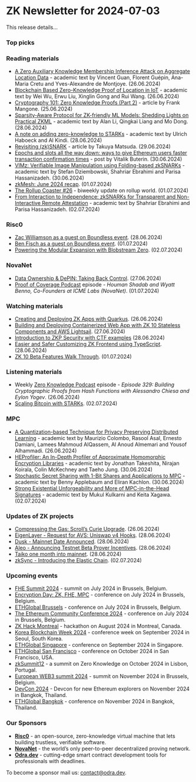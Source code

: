 
# ZK Newsletter for 2024-07-03
This release details...

### Top picks

### Reading materials
* [A Zero Auxiliary Knowledge Membership Inference Attack on Aggregate Location Data](https://arxiv.org/pdf/2406.18671) - academic text by Vincent Guan, Florent Guépin, Ana-Maria Cretu and Yves-Alexandre de Montjoye. (26.06.2024)
* [Blockchain Based Zero-Knowledge Proof of Location in IoT](https://arxiv.org/pdf/2406.18389) - academic text by Wei Wu, Erwu Liu, Xinglin Gong and Rui Wang. (26.06.2024)
* [Cryptography 101: Zero Knowledge Proofs (Part 2)](https://medium.com/@francomangone18/cryptography-101-zero-knowledge-proofs-part-2-9e14467ed0be) - article by Frank Mangone. (25.06.2024)
* [Sparsity-Aware Protocol for ZK-friendly ML Models: Shedding Lights on Practical ZKML](https://eprint.iacr.org/2024/1018.pdf) - academic text by Alan Li, Qingkai Liang and Mo Dong. (28.06.2024)
* [A note on adding zero-knowledge to STARKs](https://eprint.iacr.org/2024/1037.pdf) - academic text by Ulrich Haboeck and Al Kindi. (28.06.2024)
* [Revisiting (zk)SNARK](https://medium.com/@matsutakk/revisiting-zk-snark-580a6ca91403) - article by Takuya Matsuda. (29.06.2024)
* [Epochs and slots all the way down: ways to give Ethereum users faster transaction confirmation times](https://vitalik.eth.limo/general/2024/06/30/epochslot.html) - post by Vitalik Buterin. (30.06.2024)
* [VIMz: Verifiable Image Manipulation using Folding-based zkSNARKs](https://eprint.iacr.org/2024/1063.pdf) - academic text by Stefan Dziembowski, Shahriar Ebrahimi and Parisa Hassanizadeh. (30.06.2024)
* [zkMesh: June 2024 recap](https://zkmesh.substack.com/p/zkmesh-june-2024-recap). (01.07.2024)
* [The Rollup Coaster #26](https://taiko.mirror.xyz/2T7EvmF22vM2PS6dPw0bb5fns2cgc49ejwf2kzc6inQ) - biweekly update on rollup world. (01.07.2024)
* [From Interaction to Independence: zkSNARKs for Transparent and Non-Interactive Remote Attestation](https://eprint.iacr.org/2024/1068.pdf) - academic text by Shahriar Ebrahimi and Parisa Hassanizadeh. (02.07.2024)

### Risc0
* [Zac Williamson as a guest on Boundless event](https://x.com/RiscZero/status/1806475138852082081). (28.06.2024)
* [Ben Fisch as a guest on Boundless event](https://x.com/RiscZero/status/1807837397075337651). (01.07.2024)
* [Powering the Modular Expansion with Blobstream Zero](https://www.risczero.com/blog/powering-the-modular-expansion-with-blobstream-zero). (02.07.2024)

### NovaNet 
* [Data Ownership & DePIN: Taking Back Control](https://x.com/Farmsent_io/status/1806227412151120259). (27.06.2024)
* [Proof of Coverage Podcast](https://www.youtube.com/watch?v=2HzeD2fXps) episode - *Houman Shadab and Wyatt Benno, Co-Founders at ICME Labs (NovaNet)*. (01.07.2024)

### Watching materials
* [Creating and Deploying ZK Apps with Quarkus](https://www.youtube.com/watch?v=2Onl9AzuMAM). (26.06.2024)
* [Building and Deploying Containerized Web App with ZK 10 Stateless Components and AWS Lightsail](https://www.youtube.com/watch?v=1NEM06dXJfo). (27.06.2024)
* [Introduction to ZKP Security with CTF examples](https://www.youtube.com/watch?v=pCk9I4bjZ_4) (28.06.2024)
* [Easier and Safer Customizing ZK Frontend using TypeScript](https://www.youtube.com/watch?v=RDlbNNZr2PQ). (28.06.2024)
* [ZK 10 Beta Features Walk Through](https://www.youtube.com/watch?v=Z0SsSDeB7Ig). (01.07.2024)
 
### Listening materials
* Weekly [Zero Knowledge Podcast](https://zeroknowledge.fm/329-2/) episode - *Episode 329: Building Cryptographic Proofs from Hash Functions with Alessandro Chiesa and Eylon Yogev*. (26.06.2024) 
* [Scaling Bitcoin with STARKs](https://www.youtube.com/watch?v=dhDbIAsBWx0). (02.07.2024)

### MPC
* [A Quantization-based Technique for Privacy Preserving Distributed Learning](https://arxiv.org/pdf/2406.19418) - academic text by Maurizio Colombo, Rasool Asal, Ernesto Damiani, Lamees Mahmoud AlQassem, Al Anoud Almemari and Yousof Alhammadi. (26.06.2024)
* [HEProfiler: An In-Depth Profiler of Approximate Homomorphic Encryption Libraries](https://eprint.iacr.org/2024/1059.pdf) - academic text by Jonathan Takeshita, Nirajan Koirala, Colin McKechney and Taeho Jung. (30.06.2024)
* [Stochastic Secret Sharing with 1-Bit Shares and Applications to MPC](https://eprint.iacr.org/2024/1053.pdf) - academic text by Benny Applebaum and Eliran Kachlon. (30.06.2024)
* [Strong Existential Unforgeability and More of MPC-in-the-Head Signatures](https://eprint.iacr.org/2024/1069.pdf) - academic text by Mukul Kulkarni and Keita Xagawa. (02.07.2024)

### Updates of ZK projects
* [Compressing the Gas: Scroll’s Curie Upgrade](https://scroll.io/blog/compressing-the-gas-scrolls-curie-upgrade). (26.06.2024)
* [EigenLayer - Request for AVS: Uniswap v4 Hooks](https://www.blog.eigenlayer.xyz/univ4-hooks/). (28.06.2024)
* [Dusk - Mainnet Date Announced](https://dusk.network/news/dusk-announces-mainnet-date). (28.06.2024)
* [Aleo - Announcing Testnet Beta Prover Incentives](https://aleo.org/post/announcing-testnet-beta-prover-incentives/). (28.06.2024)
* [Taiko one month into mainnet](https://taiko.mirror.xyz/F_uTN4eXYH68VlDGn7cnbnjFm66AlYgcVSCaiXsmhoc). (28.06.2024)
* [zkSync - Introducing the Elastic Chain](https://zksync.mirror.xyz/BqdsMuLluf6AlWBgWOKoa587eQcFZq20zTf7dYblxsU). (02.07.2024)

### Upcoming events
* [FHE Summit 2024](https://twitter.com/FHEOnchain/status/1777666116455911823/photo/1/) - summit on July 2024 in Brussels, Belgium. 
* [Encryption Day: ZK, FHE, MPC](https://lu.ma/encrypt) - conference on July 2024 in Brussels, Belgium.
* [ETHGlobal Brussels](https://ethglobal.com/events/brussels) - conference on July 2024 in Brussels, Belgium. 
* [The Ethereum Community Conference 2024](https://ethcc.io/) - conference on July 2024 in Brussels, Belgium. 
* [ZK Hack Montreal](https://zk-hack-montreal.devfolio.co/) - hackathon on August 2024 in Montreal, Canada.
* [Korea Blockchain Week 2024](https://koreablockchainweek.com/) - conference week on September 2024 in Seoul, South Korea.
* [ETHGlobal Singapore](https://ethglobal.com/events/singapore2024) - conference on September 2024 in Singapore.
* [ETHGlobal San Francisco](https://ethglobal.com/events/sanfrancisco2024) - conference on October 2024 in San Francisco, USA.
* [zkSummit12](https://www.zksummit.com/) - a summit on Zero Knowledge on October 2024 in Lisbon, Portugal.
* [European WEB3 summit 2024](https://www.web3eurosummit.eu/) - summit on November 2024 in Brussels, Belgium.
* [DevCon 2024](https://devcon.org/) - Devcon for new Ethereum explorers on November 2024 in Bangkok, Thailand.
* [ETHGlobal Bangkok](https://ethglobal.com/events/bangkok) - conference on November 2024 in Bangkok, Thailand. 

### Our Sponsors
* **[Risc0](https://www.risczero.com/)** - an open-source, zero-knowledge virtual machine that lets building trustless, verifiable software.
* **[NovaNet](https://www.novanet.xyz/)** - the world’s only peer-to-peer decentralized proving network.
* **[Odra.dev](https://odra.dev)** - cutting-edge smart contract development tools for professionals with deadlines.
 
To become a sponsor mail us: contact@odra.dev.